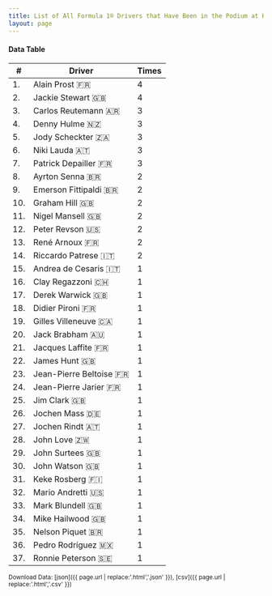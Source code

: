 ```yaml
---
title: List of All Formula 1® Drivers that Have Been in the Podium at Kyalami
layout: page
---
```


<canvas id="chart" width="400" height="180"></canvas>
<script>
var data = {
    "datasets": [
        {
            "backgroundColor": "#f3a935",
            "borderColor": "#f68639",
            "borderWidth": 1,
            "data": [
                4.0,
                4.0,
                3.0,
                3.0,
                3.0,
                3.0,
                3.0,
                2.0,
                2.0,
                2.0,
                2.0,
                2.0,
                2.0,
                2.0,
                1.0,
                1.0,
                1.0,
                1.0,
                1.0,
                1.0,
                1.0,
                1.0,
                1.0,
                1.0,
                1.0,
                1.0,
                1.0,
                1.0,
                1.0,
                1.0,
                1.0,
                1.0,
                1.0,
                1.0,
                1.0,
                1.0,
                1.0
            ],
            "label": "Times"
        }
    ],
    "labels": [
        "Alain Prost",
        "Jackie Stewart",
        "Carlos Reutemann",
        "Denny Hulme",
        "Jody Scheckter",
        "Niki Lauda",
        "Patrick Depailler",
        "Ayrton Senna",
        "Emerson Fittipaldi",
        "Graham Hill",
        "Nigel Mansell",
        "Peter Revson",
        "René Arnoux",
        "Riccardo Patrese",
        "Andrea de Cesaris",
        "Clay Regazzoni",
        "Derek Warwick",
        "Didier Pironi",
        "Gilles Villeneuve",
        "Jack Brabham",
        "Jacques Laffite",
        "James Hunt",
        "Jean-Pierre Beltoise",
        "Jean-Pierre Jarier",
        "Jim Clark",
        "Jochen Mass",
        "Jochen Rindt",
        "John Love",
        "John Surtees",
        "John Watson",
        "Keke Rosberg",
        "Mario Andretti",
        "Mark Blundell",
        "Mike Hailwood",
        "Nelson Piquet",
        "Pedro Rodríguez",
        "Ronnie Peterson"
    ]
};
var options = {
  legend: {
    display: false
  },
  scales: {
    xAxes: [{
      ticks: {
        beginAtZero: true,
        maxRotation: 180,
        display: window.innerWidth > 800
      }
    }],
    yAxes: [{
      ticks: {
        beginAtZero: true
      }
    }]
  },
  onResize: function(chart, size) {
    chart.options.scales.xAxes[0].ticks.display = size.width > 800;
  }
};
new Chart("chart", {
    data: data,
    type: 'bar',
    options: options
});
</script>



#### Data Table

| # | Driver | Times |
|--|--|--|
| 1. | Alain Prost 🇫🇷 | 4 |
| 2. | Jackie Stewart 🇬🇧 | 4 |
| 3. | Carlos Reutemann 🇦🇷 | 3 |
| 4. | Denny Hulme 🇳🇿 | 3 |
| 5. | Jody Scheckter 🇿🇦 | 3 |
| 6. | Niki Lauda 🇦🇹 | 3 |
| 7. | Patrick Depailler 🇫🇷 | 3 |
| 8. | Ayrton Senna 🇧🇷 | 2 |
| 9. | Emerson Fittipaldi 🇧🇷 | 2 |
| 10. | Graham Hill 🇬🇧 | 2 |
| 11. | Nigel Mansell 🇬🇧 | 2 |
| 12. | Peter Revson 🇺🇸 | 2 |
| 13. | René Arnoux 🇫🇷 | 2 |
| 14. | Riccardo Patrese 🇮🇹 | 2 |
| 15. | Andrea de Cesaris 🇮🇹 | 1 |
| 16. | Clay Regazzoni 🇨🇭 | 1 |
| 17. | Derek Warwick 🇬🇧 | 1 |
| 18. | Didier Pironi 🇫🇷 | 1 |
| 19. | Gilles Villeneuve 🇨🇦 | 1 |
| 20. | Jack Brabham 🇦🇺 | 1 |
| 21. | Jacques Laffite 🇫🇷 | 1 |
| 22. | James Hunt 🇬🇧 | 1 |
| 23. | Jean-Pierre Beltoise 🇫🇷 | 1 |
| 24. | Jean-Pierre Jarier 🇫🇷 | 1 |
| 25. | Jim Clark 🇬🇧 | 1 |
| 26. | Jochen Mass 🇩🇪 | 1 |
| 27. | Jochen Rindt 🇦🇹 | 1 |
| 28. | John Love 🇿🇼 | 1 |
| 29. | John Surtees 🇬🇧 | 1 |
| 30. | John Watson 🇬🇧 | 1 |
| 31. | Keke Rosberg 🇫🇮 | 1 |
| 32. | Mario Andretti 🇺🇸 | 1 |
| 33. | Mark Blundell 🇬🇧 | 1 |
| 34. | Mike Hailwood 🇬🇧 | 1 |
| 35. | Nelson Piquet 🇧🇷 | 1 |
| 36. | Pedro Rodríguez 🇲🇽 | 1 |
| 37. | Ronnie Peterson 🇸🇪 | 1 |

<small>Download Data: [json]({{ page.url | replace:'.html','.json' }}), [csv]({{ page.url | replace:'.html','.csv' }})</small>
